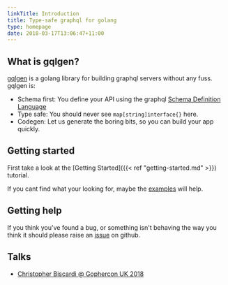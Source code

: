 ```yaml
---
linkTitle: Introduction
title: Type-safe graphql for golang
type: homepage
date: 2018-03-17T13:06:47+11:00
---
```


## What is gqlgen?

[gqlgen](https://github.com/monzo/gqlgen) is a golang library for building graphql servers without any fuss. gqlgen is:

 - Schema first: You define your API using the graphql [Schema Definition Language](http://graphql.org/learn/schema/)
 - Type safe: You should never see `map[string]interface{}` here.
 - Codegen: Let us generate the boring bits, so you can build your app quickly. 


## Getting started

First take a look at the [Getting Started]({{< ref "getting-started.md" >}}) tutorial.

If you cant find what your looking for, maybe the [examples](https://github.com/monzo/gqlgen/tree/master/example) will help.


## Getting help

If you think you've found a bug, or something isn't behaving the way you think it should please raise an [issue](https://github.com/monzo/gqlgen/issues) on github.  


## Talks

 - [Christopher Biscardi @ Gophercon UK 2018](https://youtu.be/FdURVezcdcw) 
